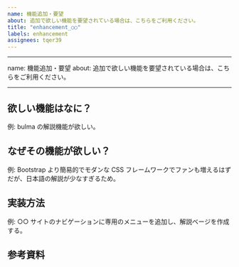 ```yaml
---
name: 機能追加・要望
about: 追加で欲しい機能を要望されている場合は、こちらをご利用ください。
title: "enhancement_○○"
labels: enhancement
assignees: tqer39
---
```


---

name: 機能追加・要望
about: 追加で欲しい機能を要望されている場合は、こちらをご利用ください。

---

## 欲しい機能はなに？

例: bulma の解説機能が欲しい。

## なぜその機能が欲しい？

例: Bootstrap より簡易的でモダンな CSS フレームワークでファンも増えるはずだが、日本語の解説が少なすぎるため。

## 実装方法

例: ○○ サイトのナビゲーションに専用のメニューを追加し、解説ベージを作成する。

## 参考資料
